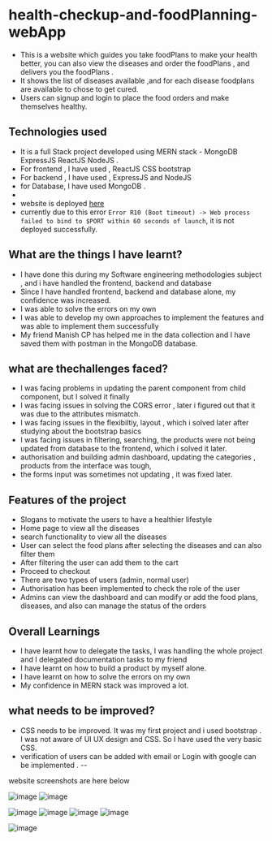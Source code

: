 # health-checkup-and-foodPlanning-webApp
- This is a website which guides you take foodPlans to make your health better, you can also view the diseases and order the foodPlans , and  delivers you the foodPlans . 
- It shows the list of diseases available ,and for each disease foodplans are available to chose to get cured.
- Users can signup and login to place the food orders and make themselves healthy.

## Technologies used
- It is a full Stack project developed using MERN stack - MongoDB ExpressJS ReactJS NodeJS .
- For frontend , I have used , ReactJS CSS bootstrap
- For backend , I have used , ExpressJS and NodeJS
- for Database, I have used MongoDB .
-
- website is deployed [here](https://healthify-me-rd.herokuapp.com/)
- currently due to this error `Error R10 (Boot timeout) -> Web process failed to bind to $PORT within 60 seconds of launch`, it is not deployed successfully.

## What are the things I have learnt? 
- I have done this during my Software engineering methodologies subject , and i have handled the frontend, backend and database
- Since I have handled frontend, backend and database alone, my confidence was increased.
- I was able to solve the errors on my own
- I was able to develop my own approaches to implement the features and was able to implement them successfully
- My friend Manish CP has helped me in the data collection and I have saved them with postman in the MongoDB database.

## what are thechallenges faced?
- I was facing problems in updating the parent component from child component, but I solved it finally
- I was facing issues in solving the CORS error , later i figured out that it was due to the attributes mismatch. 
- I was facing issues in the flexibiltiy, layout , which i solved later after studying about the bootstrap basics
- I was facing issues in filtering, searching, the products were not being updated from database to the frontend,  which i solved it later.
- authorisation and building admin dashboard, updating the categories , products from the interface was tough, 
- the forms input was sometimes not updating , it was fixed later.

## Features of the project 
- Slogans to motivate the users to have a healthier lifestyle
- Home page to view all the diseases
- search functionality to view all the diseases
- User can select the food plans after selecting the diseases and can also filter them
- After filtering the user can add them to the cart
- Proceed to checkout
- There are two types of users (admin, normal user)
- Authorisation has been implemented to check the role of the user 
- Admins can view the dashboard and can modify or add the food plans, diseases, and also can manage the status of the orders

## Overall Learnings
- I have learnt how to delegate the tasks, I was handling the whole project and I delegated documentation tasks to my friend
- I have learnt on how to build a product by myself alone.
- I have learnt on how to solve the errors on my own
- My confidence in MERN stack was improved a lot.

## what needs to be improved?
- CSS needs to be improved. It was my first project and i used bootstrap . I was not aware of UI UX design and CSS. So I have used the very basic CSS.
- verification of users can be added with email or Login with google can be implemented .
--

website screenshots are here below 

![image](https://user-images.githubusercontent.com/58523134/172038775-97b69432-51da-445c-9b34-3fc3a8d98d2b.png)
![image](https://user-images.githubusercontent.com/58523134/172038781-380fbd6f-338a-461c-b23a-dfcd829d4357.png)

![image](https://user-images.githubusercontent.com/58523134/172038993-918f9edc-dd3d-4632-9dc6-ec30e14d2892.png)
![image](https://user-images.githubusercontent.com/58523134/172038997-f91629ae-d111-4f4f-a262-a9eb3acd022f.png)
![image](https://user-images.githubusercontent.com/58523134/172039003-bd401bf0-a1b5-4387-b14e-e5dd699298ba.png)
![image](https://user-images.githubusercontent.com/58523134/172039011-585ff829-1eeb-412e-b452-39f3f17ab4ac.png)

![image](https://user-images.githubusercontent.com/58523134/172039214-df24cb19-65db-4ccd-baa0-694d5a7a077b.png)
